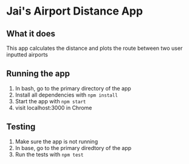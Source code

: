 # Jai's Airport Distance App

## What it does
This app calculates the distance and plots the route between two user inputted airports 


## Running the app

1. In bash, go to the primary directory of the app
2. Install all dependencies with `npm install`
3. Start the app with `npm start`
4. visit localhost:3000 in Chrome


## Testing
1. Make sure the app is not running
2. In base, go to the primary diredtory of the app
3. Run the tests with `npm test`